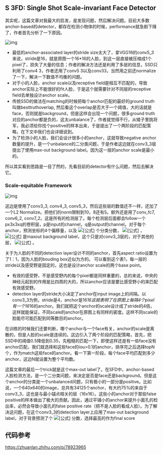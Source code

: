 ## S 3FD: Single Shot Scale-invariant Face Detector

其实呢，这篇文章对我最大的启发，是发现问题，然后解决问题。目前大多数anchor-based的detector，都存在检测小物体的时候，performance就急剧下降了，作者首先分析了一下原因。

![img](https://pic1.zhimg.com/80/v2-dee59f1d8873a328af04e44360e5985d_720w.jpg)

- 最低的anchor-associated layer的stride size太大了，拿VGG16的conv5_3来说，stride是16，就是原图一个16*16的人脸，到这一层直接被压缩成1个pixel了，损失了大量的信息；作者的解决方法还是利用了多层的信息，SSD只利用了conv4 3，作者还用了conv5 3以及conv33，当然用之前还normalize了一下，解决一下数值不均衡的问题。
- 对于小的人脸，anchor scale以及receptive field是相互不匹配的，导致anchor实际上不能很好的fit人脸，于是这个就需要针对不同层的receptive field去单独设计anchor scale。
- 传统SSD的做法在matching的时候把每个anchor匹配的最好的ground truth叫做besttruthoverlap, 然后看这个overlap是否大于一个阈值，大的话就是face，否则就是background，但是这样会出现一个问题，很多ground truth对应的anchor都是负的，这太unbalance了，作者就觉得不行，从矮子里挑将军，我必须给你找个positive的样本出来，于是提出了一个两阶段的匹配策略，在下文中我们也会详细说到。
- 为了检测小的人脸，我们会设计很多小的anchor，这就导致negative anchor数量的提升，是一个unbalance的二分类问题，于是作者这边就在conv3_3层提出了使用max-out background label。因为这一层的anchor scale是最小的。

所以其实看到思路是一目了然的，先看目前的detector有什么问题，然后去解决它。

### Scale-equitable Framework

![img](https://pic3.zhimg.com/80/v2-356fc954432135636d0e8d4fab09d1fe_720w.jpg)

这边是使用了conv3_3, conv4_3, conv5_3，然后这些层的数值还不一样，还加了一个L2 Normalize。把他们的norm限制到10，8还有5。额外还是用了conv_fc7, conv6_2, conv7_2。这是所有的检测层了。每个检测层后面都会follow一个px3x3xq的卷积层，p是input的channel，q是output的channel。对于每个anchor，预测坐标的4个偏移量，以及 ![[公式]](https://www.zhihu.com/equation?tex=N_s) 个分类分数， ![[公式]](https://www.zhihu.com/equation?tex=N_s+%3D+N_m+%2B+1) ， ![[公式]](https://www.zhihu.com/equation?tex=N_m) 是maxout background label，这个只是对conv3_3层的，对于其他的层， ![[公式]](https://www.zhihu.com/equation?tex=N_s+%3D+2) 。

关于为人脸的不同的detection layer设计不同的anchor，首先aspect ratio设置为了1：1，因为人脸的bouding box近似为方的。 可以看到这个表1，每一层的stride以及感受野是固定的，这也是设计anchor scale的两个base point。

- 有效的感受野，不是感受野内的每个pixel都是同样重要的，总的来说，中央的神经元起到的作用是比四周的大的，所以anchor应该是要比感受野小的来匹配有效感受野。
- detection layer的stride大小决定了anchor在input image上的间隔。以conv3_3为例，stride是4，anchor是16*16这就表明了在原图上每隔4个pixel有一个16*16的anchor。我们就把这个anchor的scale设计成了stride的4倍，这样就能保证，不同scale的anchor在原图上有同样的密度。这样不同scale的脸能尽可能匹配到同等数目的anchor。

在训练的时候我们还要判断，哪个anchor与一个face有关，anchor的scale是离散的，但是人脸的scale是连续的。这边引入了两个阶段的匹配策略，首先，把SSD中的阈值0.5降低到0.35，先粗糙的匹配一下，即使这样还是有一些face没有anchor匹配，我们就选择和这些face的iou>0.1的anchor，排序完之后选择topN个，作为match这些face的anchor。看一下第一阶段，每个face平均匹配到多少anchor，这边N就设置为整个平均数。

这篇文章的最后一个trick就是这个max-out label了。在SFD中，anchor-based人脸检测方法，是一个二分类问题，来决定是否是face还是background。但是这个anchor的分类是一个unbalanced问题，只有极小的一部分是positive。比如说，一个640x640的image，总共有34125个anchor，有大约75%的来自于conv3_3，这也是与最小锚点相关的层（16x16）。这些小的anchor对于那些false positive的样本做出了极大的贡献。因此，通过平铺小的anchor来提升小面孔的检出率，必然会导致小面孔的false positive rate（把不是人脸的看成人脸）。为了解决这问题，在这个conv3_3的detection layer上应用了max-out background label，对于背景预测了个 ![[公式]](https://www.zhihu.com/equation?tex=N_m) 分数，选择最高的作为final score

## 代码参考

https://zhuanlan.zhihu.com/p/78923965

